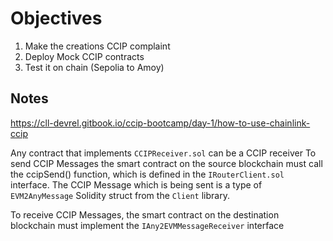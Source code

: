 # Objectives

1. Make the creations CCIP complaint
2. Deploy Mock CCIP contracts
3. Test it on chain (Sepolia to Amoy)

## Notes

https://cll-devrel.gitbook.io/ccip-bootcamp/day-1/how-to-use-chainlink-ccip

Any contract that implements `CCIPReceiver.sol` can be a CCIP receiver
To send CCIP Messages the smart contract on the source blockchain must call the ccipSend() function, which is defined in the `IRouterClient.sol` interface.
The CCIP Message which is being sent is a type of `EVM2AnyMessage` Solidity struct from the `Client` library.

To receive CCIP Messages, the smart contract on the destination blockchain must implement the `IAny2EVMMessageReceiver` interface
